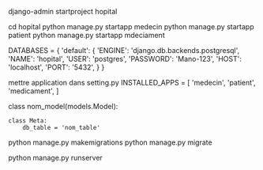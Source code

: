<!-- CREATION PROJET -->
django-admin startproject hopital

<!-- CREATION APPLICATION POUR GERER ENTITE -->
cd hopital
python manage.py startapp medecin
python manage.py startapp patient
python manage.py startapp mdeciament

<!-- CONFIGURATION BASE -->
DATABASES = {
    'default': {
        'ENGINE': 'django.db.backends.postgresql',
        'NAME': 'hopital',
        'USER': 'postgres',
        'PASSWORD': 'Mano-123',
        'HOST': 'localhost',
        'PORT': '5432',
    }
}
<!-- AUTRE DEMARCHE -->
mettre application dans setting.py
INSTALLED_APPS = [
    'medecin',
    'patient',
    'medicament',
]

<!-- AJOUTE DANS MODELS POUR LES CLASSE DE MAPPING -->
class nom_model(models.Model):

    class Meta:
        db_table = 'nom_table'

<!-- EXECUTION -->
python manage.py makemigrations
python manage.py migrate

python manage.py runserver


